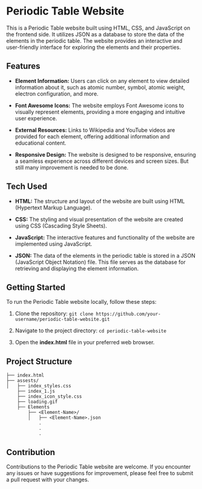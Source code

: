 
# Periodic Table Website

This is a Periodic Table website built using HTML, CSS, and JavaScript on the frontend side. It utilizes JSON as a database to store the data of the elements in the periodic table. The website provides an interactive and user-friendly interface for exploring the elements and their properties.


## Features

- **Element Information:** Users can click on any element to view detailed information about it, such as atomic number, symbol, atomic weight, electron configuration, and more.

- **Font Awesome Icons:** The website employs Font Awesome icons to visually represent elements, providing a more engaging and intuitive user experience.

- **External Resources:** Links to Wikipedia and YouTube videos are provided for each element, offering additional information and educational content.

- **Responsive Design:** The website is designed to be responsive, ensuring a seamless experience across different devices and screen sizes. But still many improvement is needed to be done.



## Tech Used

- **HTML:** The structure and layout of the website are built using HTML (Hypertext Markup Language).

- **CSS:** The styling and visual presentation of the website are created using CSS (Cascading Style Sheets).

- **JavaScript:** The interactive features and functionality of the website are implemented using JavaScript.

- **JSON:** The data of the elements in the periodic table is stored in a JSON (JavaScript Object Notation) file. This file serves as the database for retrieving and displaying the element information.

## Getting Started

To run the Periodic Table website locally, follow these steps:

1. Clone the repository: ``` git clone https://github.com/your-username/periodic-table-website.git ```

2. Navigate to the project directory: ``` cd periodic-table-website ```

3. Open the **index.html** file in your preferred web browser.
## Project Structure

``` 
├── index.html
├── assests/
│   ├── index_styles.css
    ├── index_1.js
    ├── index_icon_style.css
    ├── loading.gif
    ├── Elements
        ├── <Element-Name>/
        │   ├── <Element-Name>.json
            .
            .
            .

```
## Contribution

Contributions to the Periodic Table website are welcome. If you encounter any issues or have suggestions for improvement, please feel free to submit a pull request with your changes.